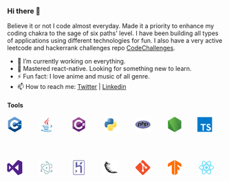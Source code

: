 ### Hi there 👋

Believe it or not I code almost everyday. Made it a priority to enhance my coding chakra to the sage of six paths' level. I have been building all types of applications using different technologies for fun.
I also have a very active leetcode and hackerrank challenges repo [CodeChallenges](https://github.com/codesaitama/CodeChallenge).

- 🔭 I’m currently working on everything.
- 🌱 Mastered react-native. Looking for something new to learn.
- ⚡ Fun fact: I love anime and music of all genre.
- 📫 How to reach me: [Twitter](https://twitter.com/j4robot) | [Linkedin](https://www.linkedin.com/in/emmanuel-m-achana-75bb64116)

<!--
**codesaitama/codesaitama** is a ✨ _special_ ✨ repository because its `README.md` (this file) appears on your GitHub profile.

Here are some ideas to get you started:

- 🔭 I’m currently working on ...
- 🌱 I’m currently learning ...
- 👯 I’m looking to collaborate on ...
- 🤔 I’m looking for help with ...  
- 💬 Ask me about ...
- 📫 How to reach me: ...
- 😄 Pronouns: ...
- ⚡ Fun fact: ...
-->

#### Tools
<img src="https://github.com/devicons/devicon/blob/master/icons/cplusplus/cplusplus-original.svg" width="35px">&nbsp;&nbsp;&nbsp;&nbsp;&nbsp;&nbsp;&nbsp;&nbsp;&nbsp;
<img src="https://github.com/devicons/devicon/blob/master/icons/java/java-original.svg" width="35px">&nbsp;&nbsp;&nbsp;&nbsp;&nbsp;&nbsp;&nbsp;&nbsp;&nbsp;
<img src="https://github.com/devicons/devicon/blob/master/icons/csharp/csharp-original.svg" width="35px">&nbsp;&nbsp;&nbsp;&nbsp;&nbsp;&nbsp;&nbsp;&nbsp;&nbsp;
<img src="https://github.com/devicons/devicon/blob/master/icons/python/python-original.svg" width="35px">&nbsp;&nbsp;&nbsp;&nbsp;&nbsp;&nbsp;&nbsp;&nbsp;&nbsp;
<img src="https://github.com/devicons/devicon/blob/master/icons/php/php-original.svg" width="35px">&nbsp;&nbsp;&nbsp;&nbsp;&nbsp;&nbsp;&nbsp;&nbsp;&nbsp;
<img src="https://github.com/devicons/devicon/blob/master/icons/nodejs/nodejs-original.svg" width="35px">&nbsp;&nbsp;&nbsp;&nbsp;&nbsp;&nbsp;&nbsp;&nbsp;
<img src="https://github.com/devicons/devicon/blob/master/icons/typescript/typescript-original.svg" width="35px">&nbsp;&nbsp;&nbsp;&nbsp;&nbsp;&nbsp;&nbsp;&nbsp;

<br/>

<img src="https://github.com/devicons/devicon/blob/master/icons/visualstudio/visualstudio-plain.svg" width="35px">&nbsp;&nbsp;&nbsp;&nbsp;&nbsp;&nbsp;&nbsp;&nbsp;&nbsp;
<img src="https://github.com/devicons/devicon/blob/master/icons/electron/electron-original.svg" width="35px">&nbsp;&nbsp;&nbsp;&nbsp;&nbsp;&nbsp;&nbsp;&nbsp;&nbsp;
<img src="https://github.com/devicons/devicon/blob/master/icons/heroku/heroku-original.svg" width="35px">&nbsp;&nbsp;&nbsp;&nbsp;&nbsp;&nbsp;&nbsp;&nbsp;&nbsp;
<img src="https://github.com/devicons/devicon/blob/master/icons/flask/flask-original.svg" width="35px">&nbsp;&nbsp;&nbsp;&nbsp;&nbsp;&nbsp;&nbsp;&nbsp;&nbsp;
<img src="https://github.com/devicons/devicon/blob/master/icons/git/git-original.svg" width="35px">&nbsp;&nbsp;&nbsp;&nbsp;&nbsp;&nbsp;&nbsp;&nbsp;&nbsp;
<img src="https://github.com/devicons/devicon/blob/master/icons/tensorflow/tensorflow-original.svg" width="35px">&nbsp;&nbsp;&nbsp;&nbsp;&nbsp;&nbsp;&nbsp;&nbsp;&nbsp;
<img src="https://github.com/devicons/devicon/blob/master/icons/react/react-original.svg" width="35px">&nbsp;&nbsp;&nbsp;&nbsp;&nbsp;&nbsp;&nbsp;&nbsp;&nbsp;

<br/>
<!---  
<a>
<img align="left" style="width: 45%" height='200px' src="https://github-readme-stats.vercel.app/api?username=codesaitama&show_icons=true&include_all_commits=true&theme=dracula&count_private=true"/>
</a>
<a>
<img align="right" style="width: 45%" height='200px' src="https://github-readme-stats.vercel.app/api/top-langs/?username=codesaitama&hide_title=false&layout=compact&theme=dracula&count_private=true" />
</a>

<a>
<img src="https://github-readme-streak-stats.herokuapp.com/?user=codesaitama&theme=dracula" style="100%" />
</a>
-->

<!--- 
 Random 12, 2, 3, 4
-->
